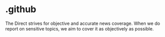 # .github
The Direct strives for objective and accurate news coverage. When we do report on sensitive topics, we aim to cover it as objectively as possible.
